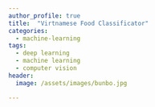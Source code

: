 ```yaml
---
author_profile: true
title:  "Virtnamese Food Classificator"
categories:
  - machine-learning
tags:
  - deep learning
  - machine learning
  - computer vision
header:
  image: /assets/images/bunbo.jpg

---
```

